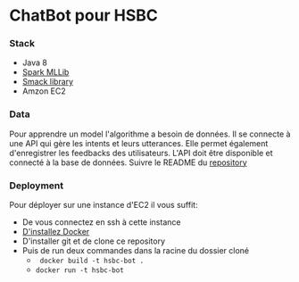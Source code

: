 # ChatBot pour HSBC

### Stack

 * Java 8
 * [Spark MLLib](https://spark.apache.org/docs/latest/mllib-guide.html)
 * [Smack library](https://www.igniterealtime.org/projects/smack/)
 * Amzon EC2

### Data
  Pour apprendre un model l'algorithme a besoin de données. Il se connecte à une API qui gère les
  intents et leurs utterances. Elle permet également d'enregistrer les feedbacks des utilisateurs.
  L'API doit être disponible et connecté à la base de données.
  Suivre le README du [repository](https://github.com/LouisPouillot/HSBC_WEBSITE)

### Deployment

Pour déployer sur une instance d'EC2 il vous suffit:
* De vous connectez en ssh à cette instance
* [D'installez Docker](https://docs.docker.com/engine/installation/)
* D'installer git et de clone ce repository
* Puis de run deux commandes dans la racine du dossier cloné
    * ``` docker build -t hsbc-bot .```
    * ``` docker run -t hsbc-bot ```
